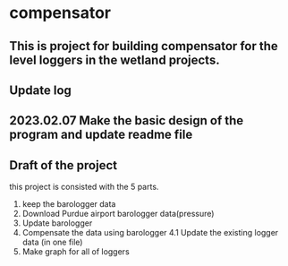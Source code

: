 # compensator
This is project for building compensator for the level loggers in the wetland projects.
---
## Update log
2023.02.07 Make the basic design of the program and update readme file
---
## Draft of the project
this project is consisted with the 5 parts.
1. keep the barologger data
2. Download Purdue airport barologger data(pressure)
3. Update barologger
4. Compensate the data using barologger
4.1 Update the existing logger data (in one file)
5. Make graph for all of loggers